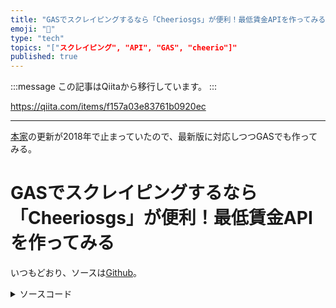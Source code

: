 ```yaml
---
title: "GASでスクレイピングするなら「Cheeriosgs」が便利！最低賃金APIを作ってみる"
emoji: "📝"
type: "tech"
topics: "["スクレイピング", "API", "GAS", "cheerio"]"
published: true
---
```


:::message
この記事はQiitaから移行しています。
:::

https://qiita.com/items/f157a03e83761b0920ec

---

[本家](https://takaya1992.hatenablog.jp/entry/2017/04/06/022344)の更新が2018年で止まっていたので、最新版に対応しつつGASでも作ってみる。

# GASでスクレイピングするなら「Cheeriosgs」が便利！最低賃金APIを作ってみる

いつもどおり、ソースは[Github](https://github.com/shimajima-eiji/Hosting/blob/GAS-minimum_wage/set.gs#L3-L74)。

<details><summary>ソースコード</summary><div>
```
  /**
   * ユーザー定義
   */
  const years = [
    {
      name: "令和",
      start: 2019,
    },
  ];

  /**
   * データクレンジング
   */    
  function replaces ( str )
  {
    return getDate( str ).trim()
      .replace( / /g, "" )
      .replace( /　/g, "" )
      .replace( /\)/g, "" )
      .replace( /\(/g, "" )
      .replace( /[０-９]/g, function ( word )
      {
        return String.fromCharCode( word.charCodeAt( 0 ) - 0xFEE0 )
      } );
  }
  function getDate ( str )
  {
    // 日付でなければやらない
    if ( str.indexOf( "年" ) == -1 ) return str;

    // 年号を西暦に直す。
    var ad = -1;  // 元年分を減らしておくため-1
    years.forEach( function ( year )
    {
      if ( str.indexOf( year.name ) > -1 )
      {
        ad += year.start;
        str = str.replace( year.name, "" );
      }
    } );

    // 元年は1年
    str = str.replace( "元", 1 )

    // 西暦を算出して-でつなげる
    var split = str.split( "年" );  // 2桁以上の検出に対応
    return ( Number( split[ 0 ] ) + ad )
      + "-"
      + split[ 1 ].replace( "月", "-" ).replace( "日", "" );
  }

  /**
   * メイン
   */
  const URL = PropertiesService.getScriptProperties().getProperties().url;
  const content = UrlFetchApp.fetch( URL ).getContentText();
  const $ = Cheerio.load( content );

  var result = [];
  var pointer = -1;
  const EXCLUDE_COLUMN = 3; // 最初の行だけおかしなものがあるので除外
  const COLUMNS = 4;
  $( "td" ).each( function ( i, td )
  {
    if ( i < EXCLUDE_COLUMN ) return;
    if ( i % COLUMNS == EXCLUDE_COLUMN )
    {
      result.push( [] );
      pointer++;
    }
    result[ pointer ].push( replaces( $( td ).text() ) );
  } );
```
</div></details>

スクレイピングでつらいのは、スクレイピングの処理ではなく、取得したデータのクレンジング。
具体的には、

- 必要な部分の括り出し
- 不正な値やデータを取り除く、置き換える

これを如何に頑張らないかが重要だと考える。
pythonだととりあえずpandas辺りに入れてしまえ！となるがJavascriptにそこまで求めるのは酷だろうか。

## Cheeriogs
[公式](https://github.com/tani/cheeriogs)

使い方はCheerioと同じなのでJQueryでスクレイピングをしている人にとっては馴染みやすい。

## 当初案
[Github(History)](https://github.com/shimajima-eiji/Hosting/commit/334503222be20d519d5cc5d9fbf88e163c732da9#diff-210a8378ce33326115f9b72aea5adcb2R3-R96)。

<details><summary>ソースコード</summary><div>
```
  /**
   * ユーザー定義
   */
  var yearsname2ad = {
    "元年": 2019,
  };
  const PROPERTIES = PropertiesService.getScriptProperties().getProperties();

  /**
   * システムロジック
   */

  function __scraping ()
  {
    var html = UrlFetchApp.fetch( PROPERTIES.url ).getContentText( 'UTF-8' ).replace( /\r?\n/g, "" ).replace( /[０-９]/g, function ( word )
    {
      return String.fromCharCode( word.charCodeAt( 0 ) - 0xFEE0 )
    } );
    var start = "<tbody>";
    var end = "</tbody>";
    return __cut( html, start, end );
  }

  var __match = {
    tr: /\<tr \w(.*?)\<\/tr\>/g,
    td: /\<td \w(.*?)\<\/td\>/g,
    year: /[\d元](.*)年/g,
    month: /年\d(.*)月/g,
    day: /月\d(.*)日/g,
    run: function ( str, pattern ) { return str.match( __match[ pattern ] ) },
  }
  function __cut ( str, sep )
  {
    return str.substring( str.indexOf( sep ) + sep.length, str.length );
  }
  function __rsubstring ( str, sep )
  {
    return str.substring( 0, str.indexOf( sep ) );
  }

  function __getYMD ( str, pattern )
  {
    var tmp = __match.run( str, pattern )[ 0 ]

    switch ( pattern )
    {
      case "year":
        tmp = yearsname2ad[ tmp ];
        break;

      case "month":
      case "day":
        tmp = tmp.substring( 1, tmp.length - 1 );
        if ( tmp.length == 1 ) tmp = "0" + tmp;
        break;
    }
    return tmp;
  }
  function __getDate ( str )
  {
    var year = __getYMD( str, "year" );
    var month = __getYMD( str, "month" );
    var day = __getYMD( str, "day" );
    return year + "-" + month + "-" + day;
  }

  /**
   * メイン
   */

  var table = __scraping()
  //  var table = test()

  /**
   * データクレンジング
   */
  var tr_items = __match.run( table, "tr" );
  var td_items = tr_items.map( function ( tr )
  {
    var tds = __match.run( tr, "td" );
    return tds.map( function ( td )
    {
      var clean_td = __rsubstring( __cut( td, ">" ), "<" )
        .trim()
        .replace( / /g, "" )
        .replace( /　/g, "" )
        .replace( /\(/g, "" )
        .replace( /\)/g, "" )
        ;
      if ( clean_td.indexOf( "年" ) > -1 ) clean_td = __getDate( clean_td );
      return clean_td;
    } );
  } );
  td_items.shift();
```
</div></details>

このように、うまいパターンマッチングを考えるしか方法が思いつかなかった。

なお、`getDate`関連と`str.replace`をリファクタリングしているので、そこは目を瞑ってほしい。

# 動くもの
[Web版](https://shimajima-eiji.github.io/Hosting/man-month/)

![簡易人月シミュレーター.png](https://qiita-image-store.s3.ap-northeast-1.amazonaws.com/0/122800/89d1c099-d5ec-ae0a-e02b-b90f7cb319a4.png)

Chrome拡張機能にも対応している。

# 手引
[最低賃金APIを使って簡易人月計算機をChrome拡張機能で作ってみた](https://note.com/nomuragoro/n/nf11cbbaf8f96)

